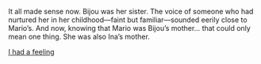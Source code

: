 <!-- title: Mother? -->

It all made sense now. Bijou was her sister. The voice of someone who had nurtured her in her childhood—faint but familiar—sounded eerily close to Mario’s. And now, knowing that Mario was Bijou’s mother… that could only mean one thing. She was also Ina’s mother.

[I had a feeling](#embed:https://www.youtube.com/live/NdWqpuyH0Zg?feature=shared&t=923)
